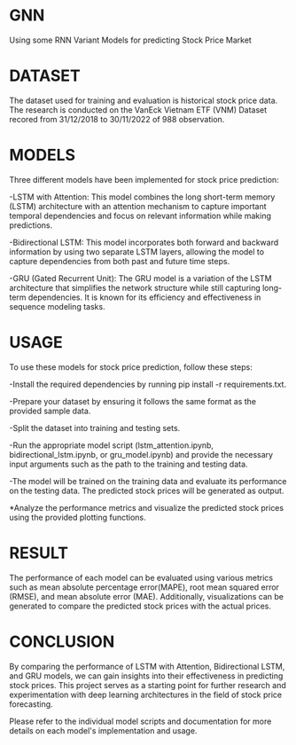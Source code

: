 # GNN
Using some RNN Variant Models for predicting Stock Price Market

# DATASET
The dataset used for training and evaluation is historical stock price data. The research is conducted on the VanEck Vietnam 
ETF (VNM) Dataset recored from 31/12/2018 to 30/11/2022 of 988 observation.

# MODELS
Three different models have been implemented for stock price prediction:

  -LSTM with Attention: This model combines the long short-term memory (LSTM) architecture with an attention mechanism to capture important temporal dependencies and focus on relevant information while making predictions.

  -Bidirectional LSTM: This model incorporates both forward and backward information by using two separate LSTM layers, allowing the model to capture dependencies from both past and future time steps.

  -GRU (Gated Recurrent Unit): The GRU model is a variation of the LSTM architecture that simplifies the network structure while still capturing long-term dependencies. It is known for its efficiency and effectiveness in sequence modeling tasks.

# USAGE
To use these models for stock price prediction, follow these steps:

  -Install the required dependencies by running pip install -r requirements.txt.

  -Prepare your dataset by ensuring it follows the same format as the provided sample data.

  -Split the dataset into training and testing sets.

  -Run the appropriate model script (lstm_attention.ipynb, bidirectional_lstm.ipynb, or gru_model.ipynb) and provide the necessary input arguments such as the path to the training and testing data.

  -The model will be trained on the training data and evaluate its performance on the testing data. The predicted stock prices will be generated as output.

*Analyze the performance metrics and visualize the predicted stock prices using the provided plotting functions.

# RESULT
The performance of each model can be evaluated using various metrics such as mean absolute percentage error(MAPE), root mean squared error (RMSE), and mean absolute error (MAE). Additionally, visualizations can be generated to compare the predicted stock prices with the actual prices.

# CONCLUSION
By comparing the performance of LSTM with Attention, Bidirectional LSTM, and GRU models, we can gain insights into their effectiveness in predicting stock prices. This project serves as a starting point for further research and experimentation with deep learning architectures in the field of stock price forecasting.

Please refer to the individual model scripts and documentation for more details on each model's implementation and usage.
